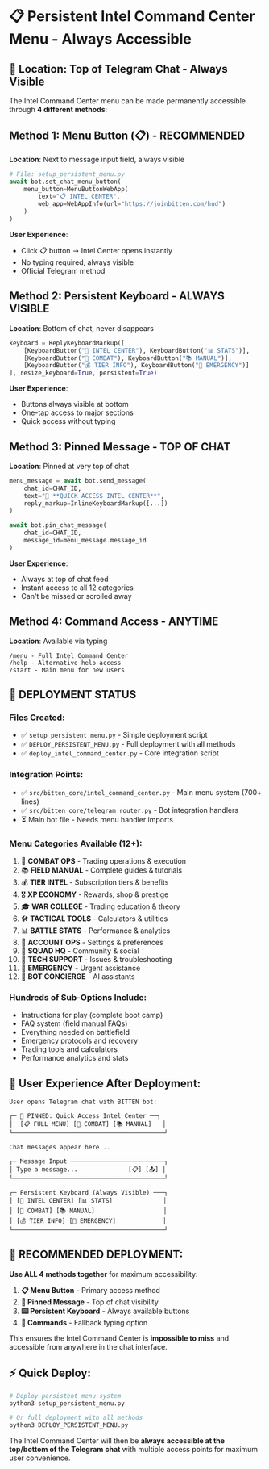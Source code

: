 # 📋 Persistent Intel Command Center Menu - Always Accessible

## 🎯 Location: Top of Telegram Chat - Always Visible

The Intel Command Center menu can be made permanently accessible through **4 different methods**:

## **Method 1: Menu Button (📋) - RECOMMENDED**
**Location**: Next to message input field, always visible

```python
# File: setup_persistent_menu.py
await bot.set_chat_menu_button(
    menu_button=MenuButtonWebApp(
        text="📋 INTEL CENTER",
        web_app=WebAppInfo(url="https://joinbitten.com/hud")
    )
)
```

**User Experience**: 
- Click 📋 button → Intel Center opens instantly
- No typing required, always visible
- Official Telegram method

## **Method 2: Persistent Keyboard - ALWAYS VISIBLE**
**Location**: Bottom of chat, never disappears

```python
keyboard = ReplyKeyboardMarkup([
    [KeyboardButton("🎯 INTEL CENTER"), KeyboardButton("📊 STATS")],
    [KeyboardButton("🔫 COMBAT"), KeyboardButton("📚 MANUAL")],
    [KeyboardButton("💰 TIER INFO"), KeyboardButton("🚨 EMERGENCY")]
], resize_keyboard=True, persistent=True)
```

**User Experience**:
- Buttons always visible at bottom
- One-tap access to major sections
- Quick access without typing

## **Method 3: Pinned Message - TOP OF CHAT**
**Location**: Pinned at very top of chat

```python
menu_message = await bot.send_message(
    chat_id=CHAT_ID,
    text="📌 **QUICK ACCESS INTEL CENTER**",
    reply_markup=InlineKeyboardMarkup([...])
)

await bot.pin_chat_message(
    chat_id=CHAT_ID,
    message_id=menu_message.message_id
)
```

**User Experience**:
- Always at top of chat feed
- Instant access to all 12 categories
- Can't be missed or scrolled away

## **Method 4: Command Access - ANYTIME**
**Location**: Available via typing

```
/menu - Full Intel Command Center
/help - Alternative help access
/start - Main menu for new users
```

## 🚀 **DEPLOYMENT STATUS**

### **Files Created:**
- ✅ `setup_persistent_menu.py` - Simple deployment script
- ✅ `DEPLOY_PERSISTENT_MENU.py` - Full deployment with all methods
- ✅ `deploy_intel_command_center.py` - Core integration script

### **Integration Points:**
- ✅ `src/bitten_core/intel_command_center.py` - Main menu system (700+ lines)
- ✅ `src/bitten_core/telegram_router.py` - Bot integration handlers
- ⏳ Main bot file - Needs menu handler imports

### **Menu Categories Available (12+):**
1. 🔫 **COMBAT OPS** - Trading operations & execution
2. 📚 **FIELD MANUAL** - Complete guides & tutorials  
3. 💰 **TIER INTEL** - Subscription tiers & benefits
4. 🎖️ **XP ECONOMY** - Rewards, shop & prestige
5. 🎓 **WAR COLLEGE** - Trading education & theory
6. 🛠️ **TACTICAL TOOLS** - Calculators & utilities
7. 📊 **BATTLE STATS** - Performance & analytics
8. 👤 **ACCOUNT OPS** - Settings & preferences
9. 👥 **SQUAD HQ** - Community & social
10. 🔧 **TECH SUPPORT** - Issues & troubleshooting
11. 🚨 **EMERGENCY** - Urgent assistance
12. 🤖 **BOT CONCIERGE** - AI assistants

### **Hundreds of Sub-Options Include:**
- Instructions for play (complete boot camp)
- FAQ system (field manual FAQs)
- Everything needed on battlefield
- Emergency protocols and recovery
- Trading tools and calculators
- Performance analytics and stats

## 📱 **User Experience After Deployment:**

```
User opens Telegram chat with BITTEN bot:

┌─ 📌 PINNED: Quick Access Intel Center ──┐
│  [📋 FULL MENU] [🔫 COMBAT] [📚 MANUAL]   │
└──────────────────────────────────────────┘

Chat messages appear here...

┌─ Message Input ──────────────────────────┐
│ Type a message...              [📋] [📤] │
└──────────────────────────────────────────┘

┌─ Persistent Keyboard (Always Visible) ───┐
│ [🎯 INTEL CENTER] [📊 STATS]              │
│ [🔫 COMBAT] [📚 MANUAL]                   │
│ [💰 TIER INFO] [🚨 EMERGENCY]             │
└──────────────────────────────────────────┘
```

## 🎯 **RECOMMENDED DEPLOYMENT:**

**Use ALL 4 methods together** for maximum accessibility:

1. **📋 Menu Button** - Primary access method
2. **📌 Pinned Message** - Top of chat visibility  
3. **⌨️ Persistent Keyboard** - Always available buttons
4. **💬 Commands** - Fallback typing option

This ensures the Intel Command Center is **impossible to miss** and accessible from anywhere in the chat interface.

## ⚡ **Quick Deploy:**

```bash
# Deploy persistent menu system
python3 setup_persistent_menu.py

# Or full deployment with all methods
python3 DEPLOY_PERSISTENT_MENU.py
```

The Intel Command Center will then be **always accessible at the top/bottom of the Telegram chat** with multiple access points for maximum user convenience.